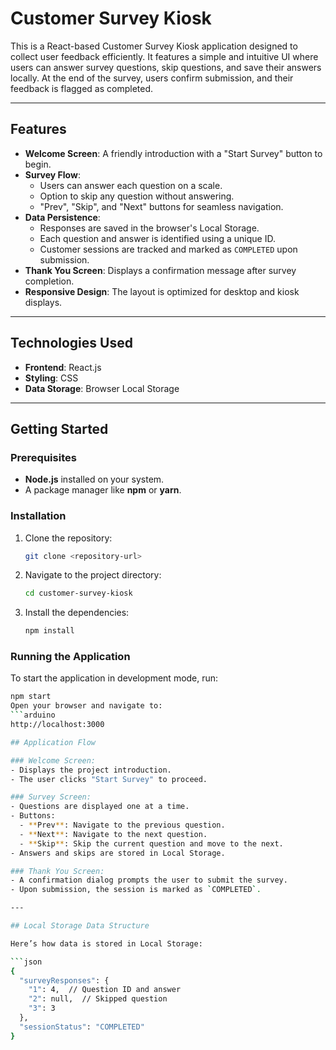 # Customer Survey Kiosk

This is a React-based Customer Survey Kiosk application designed to collect user feedback efficiently. It features a simple and intuitive UI where users can answer survey questions, skip questions, and save their answers locally. At the end of the survey, users confirm submission, and their feedback is flagged as completed.

---

## Features

- **Welcome Screen**: A friendly introduction with a "Start Survey" button to begin.
- **Survey Flow**:
  - Users can answer each question on a scale.
  - Option to skip any question without answering.
  - "Prev", "Skip", and "Next" buttons for seamless navigation.
- **Data Persistence**:
  - Responses are saved in the browser's Local Storage.
  - Each question and answer is identified using a unique ID.
  - Customer sessions are tracked and marked as `COMPLETED` upon submission.
- **Thank You Screen**: Displays a confirmation message after survey completion.
- **Responsive Design**: The layout is optimized for desktop and kiosk displays.

---

## Technologies Used

- **Frontend**: React.js
- **Styling**: CSS
- **Data Storage**: Browser Local Storage

---

## Getting Started

### Prerequisites

- **Node.js** installed on your system.
- A package manager like **npm** or **yarn**.

### Installation

1. Clone the repository:
   ```bash
   git clone <repository-url>
2. Navigate to the project directory:
   ```bash
   cd customer-survey-kiosk
3. Install the dependencies:
   ```bash
   npm install
### Running the Application
To start the application in development mode, run:
```bash
npm start
Open your browser and navigate to:
```arduino
http://localhost:3000

## Application Flow

### Welcome Screen:
- Displays the project introduction.
- The user clicks "Start Survey" to proceed.

### Survey Screen:
- Questions are displayed one at a time.
- Buttons:
  - **Prev**: Navigate to the previous question.
  - **Next**: Navigate to the next question.
  - **Skip**: Skip the current question and move to the next.
- Answers and skips are stored in Local Storage.

### Thank You Screen:
- A confirmation dialog prompts the user to submit the survey.
- Upon submission, the session is marked as `COMPLETED`.

---

## Local Storage Data Structure

Here’s how data is stored in Local Storage:

```json
{
  "surveyResponses": {
    "1": 4,  // Question ID and answer
    "2": null,  // Skipped question
    "3": 3
  },
  "sessionStatus": "COMPLETED"
}
